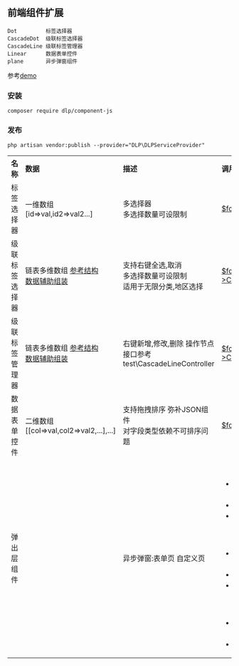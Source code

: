 ## 前端组件扩展
    Dot         标签选择器   
    CascadeDot  级联标签选择器
    CascadeLine 级联标签管理器
    Linear      数据表单控件   
    plane       异步弹窗组件

参考[demo](https://codepen.io/ydtg1993-the-bashful/pen/rNdWade)
    
### 安装
```shell script
composer require dlp/component-js
```
### 发布
```shell script
php artisan vendor:publish --provider="DLP\DLPServiceProvider"
```

<table> 
    <tr>
        <th style="text-align:left;">名称</td>
        <th style="text-align:left;">数据</td>
        <th style="text-align:left;">描述</td>
        <th style="text-align:left;">调用</td>
    </tr>
    <tr>
        <td style="text-align:left;">标签选择器</td>
        <td style="text-align:left;">一维数组<br/>[id=>val,id2=>val2...]</td>
        <td style="text-align:left;">多选择器<br/>多选择数量可设限制</td>
        <td style="text-align:left;"><a target="_blank" href='https://github.com/laravel-admin-extensions/component-js/blob/main/test/example.php#L134'>$form->Dot</a></td>
    </tr>
    <tr>
        <td style="text-align:left;">级联标签选择器</td>
        <td style="text-align:left;">链表多维数组 <a target="_blank" href='https://github.com/laravel-admin-extensions/component-js/blob/main/test/example.php#L200'>参考结构</a>
        <br/>
        <a target="_blank" href='https://github.com/laravel-admin-extensions/component-js/blob/main/test/example.php#L143'>数据辅助组装</a><br/>
        </td>
        <td style="text-align:left;">支持右键全选,取消<br/>多选择数量可设限制<br/>适用于无限分类,地区选择</td>
        <td style="text-align:left;"><a target="_blank" href='https://github.com/laravel-admin-extensions/component-js/blob/main/test/example.php#L150'>$form->CascadeDot</a></td>
    </tr>
    <tr>
        <td style="text-align:left;">级联标签管理器</td>
        <td style="text-align:left;">链表多维数组 <a target="_blank" href='https://github.com/laravel-admin-extensions/component-js/blob/main/test/example.php#L200'>参考结构</a>
        <br/>
        <a target="_blank" href='https://github.com/laravel-admin-extensions/component-js/blob/main/test/example.php#L179'>数据辅助组装</a><br/>
        </td>
        <td style="text-align:left;">右键新增,修改,删除 操作节点接口参考test\CascadeLineController</td>
        <td style="text-align:left;"><a target="_blank" href='https://github.com/laravel-admin-extensions/component-js/blob/main/test/example.php#L187'>$form->CascadeLine</a></td>
    </tr>
    <tr>
        <td style="text-align:left;">数据表单控件</td>
        <td style="text-align:left;">二维数组<br/>[[col=>val,col2=>val2,...],...]</td>
        <td style="text-align:left;">支持拖拽排序 弥补JSON组件<br/>对字段类型依赖不可排序问题</td>
        <td style="text-align:left;"><a target="_blank" href='https://github.com/laravel-admin-extensions/component-js/blob/main/test/example.php#L163'>$form->Linear</a></td>
    </tr>
    <tr>
        <td style="text-align:left;">弹出层组件</td>
        <td style="text-align:left;"></td>
        <td style="text-align:left;">异步弹窗:表单页 自定义页</td>
        <td style="text-align:left;">
         <ul>
            例.新增表单
            <li><a target="_blank" href='https://github.com/laravel-admin-extensions/component-js/blob/main/test/example.php#L53'>grid头创建新增按钮</a></li>
            <li><a target="_blank" href='https://github.com/laravel-admin-extensions/component-js/blob/main/test/example.php#L78'>create渲染</a></li>
            <li><a target="_blank" href='https://github.com/laravel-admin-extensions/component-js/blob/main/test/example.php#L82'>数据处理store</a></li>
        </ul>
        <ul>
            例.修改表单
            <li><a target="_blank" href='https://github.com/laravel-admin-extensions/component-js/blob/main/test/example.php#L68'>grid行创建修改按钮</a></li>
            <li><a target="_blank" href='https://github.com/laravel-admin-extensions/component-js/blob/main/test/example.php#L101'>edit渲染</a></li>
            <li><a target="_blank" href='https://github.com/laravel-admin-extensions/component-js/blob/main/test/example.php#L105'>数据处理update</a></li>
        </ul>
        <ul>
            例.自定义页
            <li><a target="_blank" href='https://github.com/laravel-admin-extensions/component-js/blob/main/test/example.php#L69'>grid行创建按钮</a></li>
            <li><a target="_blank" href='https://github.com/laravel-admin-extensions/component-js/blob/main/test/example.php#L196'>渲染</a></li>
        </ul>
    </tr>
</table>

